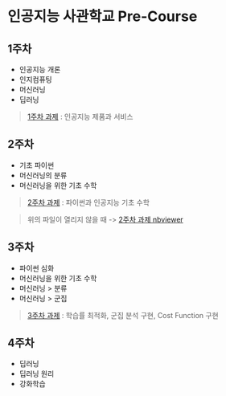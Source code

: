 # 인공지능 사관학교 Pre-Course

## 1주차
- 인공지능 개론
- 인지컴퓨팅
- 머신러닝
- 딥러닝

> [1주차 과제](1주차과제.ipynb) : 인공지능 제품과 서비스 


## 2주차
- 기초 파이썬
- 머신러닝의 분류
- 머신러닝을 위한 기초 수학

> [2주차 과제](2주차과제.ipynb) : 파이썬과 인공지능 기초 수학

> 위의 파일이 열리지 않을 때 -> [2주차 과제 nbviewer](https://nbviewer.jupyter.org/github/gam-bit/gj-aischool/blob/master/2%E1%84%8C%E1%85%AE%E1%84%8E%E1%85%A1%EA%B3%BC%EC%A0%9C.ipynb) 

## 3주차
- 파이썬 심화
- 머신러닝을 위한 기초 수학
- 머신러닝 > 분류
- 머신러닝 > 군집
> [3주차 과제](3주차과제.ipynb) : 학습률 최적화, 군집 분석 구현, Cost Function 구현

## 4주차
- 딥러닝
- 딥러닝 원리
- 강화학습

